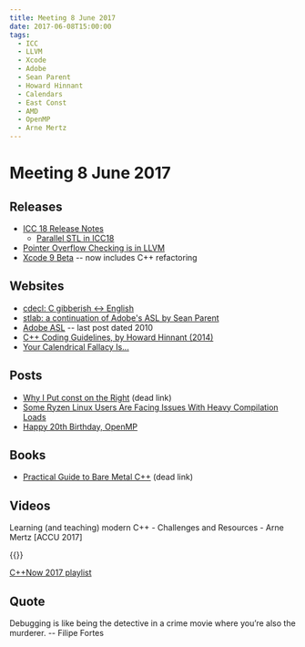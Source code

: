 ```yaml
---
title: Meeting 8 June 2017
date: 2017-06-08T15:00:00
tags:
  - ICC
  - LLVM
  - Xcode
  - Adobe
  - Sean Parent
  - Howard Hinnant
  - Calendars
  - East Const
  - AMD
  - OpenMP
  - Arne Mertz
---
```


# Meeting 8 June 2017

## Releases

* [ICC 18 Release Notes](https://software.intel.com/en-us/articles/intel-c-compiler-180-for-linux-release-notes-for-intel-parallel-studio-xe-2018)
    - [Parallel STL in ICC18](https://www.codeproject.com/Articles/1188956/Parallel-STL-Boosting-Performance-of-Cplusplus-STL)
* [Pointer Overflow Checking is in LLVM](https://blog.regehr.org/archives/1518)
* [Xcode 9 Beta](https://developer.apple.com/) -- now includes C++ refactoring

## Websites

* [cdecl: C gibberish ↔ English](https://cdecl.org)
* [stlab: a continuation of Adobe's ASL by Sean Parent](http://www.stlab.cc)
* [Adobe ASL](https://stlab.adobe.com) -- last post dated 2010
* [C++ Coding Guidelines, by Howard Hinnant (2014)](https://howardhinnant.github.io/coding_guidelines.html)
* [Your Calendrical Fallacy Is...](http://yourcalendricalfallacyis.com)

## Posts

* [Why I Put const on the Right](http://plange.tech/blog/2017-06-03.php) (dead link)
* [Some Ryzen Linux Users Are Facing Issues With Heavy Compilation Loads](http://phoronix.com/scan.php?page=news_item&px=Ryzen-Compiler-Issues)
* [Happy 20th Birthday, OpenMP](https://www.codeproject.com/Articles/1188967/Happy-th-Birthday-OpenMP)

## Books

* [Practical Guide to Bare Metal C++](https://www.gitbook.com/book/arobenko/bare_metal_cpp/details) (dead link)

## Videos

Learning (and teaching) modern C++ - Challenges and Resources - Arne Mertz [ACCU 2017]

{{<youtube id="dlh-UnmCARk" title="Learning (and teaching) modern C++ - Challenges and Resources - Arne Mertz">}}

[C++Now 2017 playlist](https://www.youtube.com/playlist?list=PL_AKIMJc4roXJldxjJGtH8PJb4dY6nN1D)

## Quote

Debugging is like being the detective in a crime movie where you’re also the murderer. -- Filipe Fortes
